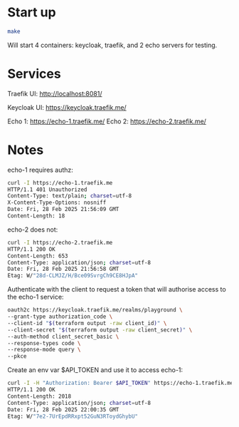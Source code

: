 # Start up

```sh
make
```

Will start 4 containers: keycloak, traefik, and 2 echo servers for testing.

# Services

Traefik UI: <http://localhost:8081/>

Keycloak UI: <https://keycloak.traefik.me/>

Echo 1: <https://echo-1.traefik.me/>
Echo 2: <https://echo-2.traefik.me/>

# Notes

echo-1 requires authz:

```sh
curl -I https://echo-1.traefik.me
HTTP/1.1 401 Unauthorized
Content-Type: text/plain; charset=utf-8
X-Content-Type-Options: nosniff
Date: Fri, 28 Feb 2025 21:56:09 GMT
Content-Length: 18
```

echo-2 does not:

```sh
curl -I https://echo-2.traefik.me
HTTP/1.1 200 OK
Content-Length: 653
Content-Type: application/json; charset=utf-8
Date: Fri, 28 Feb 2025 21:56:58 GMT
Etag: W/"28d-CLMJZ/H/Bce09SvrgCh9CE8HJpA"
```

Authenticate with the client to request a token that will authorise access to the echo-1 service:

```sh
oauth2c https://keycloak.traefik.me/realms/playground \
--grant-type authorization_code \
--client-id "$(terraform output -raw client_id)" \
--client-secret "$(terraform output -raw client_secret)" \
--auth-method client_secret_basic \
--response-types code \
--response-mode query \
--pkce
```

Create an env var $API_TOKEN and use it to access echo-1:

```sh
curl -I -H "Authorization: Bearer $API_TOKEN" https://echo-1.traefik.me/
HTTP/1.1 200 OK
Content-Length: 2018
Content-Type: application/json; charset=utf-8
Date: Fri, 28 Feb 2025 22:00:35 GMT
Etag: W/"7e2-7UrEpdRRxpt52GuN3RToydGhybU"
```
